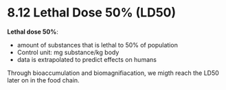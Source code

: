 # 8.12 Lethal Dose 50% (LD50)
**Lethal dose 50%**:
- amount of substances that is lethal to 50% of population
- Control unit: mg substance/kg body
- data is extrapolated to predict effects on humans

Through bioaccumulation and biomagnifiacation, we migth reach the LD50 later on in the food chain.

